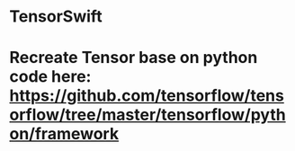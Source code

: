 # TensorSwift
# Recreate Tensor base on python code here: https://github.com/tensorflow/tensorflow/tree/master/tensorflow/python/framework
